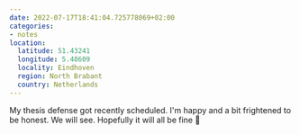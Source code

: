 ```yaml
---
date: 2022-07-17T18:41:04.725778069+02:00
categories:
- notes
location:
  latitude: 51.43241
  longitude: 5.48609
  locality: Eindhoven
  region: North Brabant
  country: Netherlands
---
```


My thesis defense got recently scheduled. I'm happy and a bit frightened to be honest. We will see. Hopefully it will all be fine 🚀

